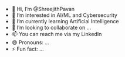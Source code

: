 - 👋 Hi, I’m @ShreejithPavan
- 👀 I’m interested in AI/ML and Cybersecurity
- 🌱 I’m currently learning Artificial Intelligence
- 💞️ I’m looking to collaborate on ...
- 📫 You can reach me via my LinkedIn 
- 😄 Pronouns: ...
- ⚡ Fun fact: ...

<!---
ShreejithPavan/ShreejithPavan is a ✨ special ✨ repository because its `README.md` (this file) appears on your GitHub profile.
You can click the Preview link to take a look at your changes.
--->
